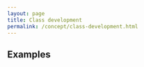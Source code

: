 ```yaml
---
layout: page
title: Class development
permalink: /concept/class-development.html
---
```



## Examples
